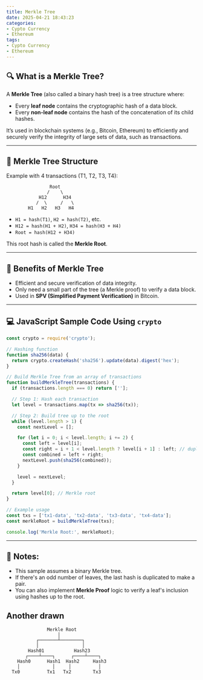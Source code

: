 ```yaml
---
title: Merkle Tree
date: 2025-04-21 18:43:23
categories:
- Cypto Currency
- Ethereum
tags:
- Cypto Currency
- Ethereum
---
```


## 🔍 What is a Merkle Tree?

A **Merkle Tree** (also called a binary hash tree) is a tree structure where:
- Every **leaf node** contains the cryptographic hash of a data block.
- Every **non-leaf node** contains the hash of the concatenation of its child hashes.

It’s used in blockchain systems (e.g., Bitcoin, Ethereum) to efficiently and securely verify the integrity of large sets of data, such as transactions.

---

## 🌳 Merkle Tree Structure

Example with 4 transactions (T1, T2, T3, T4):

```
                Root
               /    \
            H12      H34
           /  \     /   \
        H1   H2   H3   H4
```

- `H1 = hash(T1)`, `H2 = hash(T2)`, etc.
- `H12 = hash(H1 + H2)`, `H34 = hash(H3 + H4)`
- `Root = hash(H12 + H34)`

This root hash is called the **Merkle Root**.

---

## 🧠 Benefits of Merkle Tree

- Efficient and secure verification of data integrity.
- Only need a small part of the tree (a Merkle proof) to verify a data block.
- Used in **SPV (Simplified Payment Verification)** in Bitcoin.

---

## 💻 JavaScript Sample Code Using `crypto`

```javascript
const crypto = require('crypto');

// Hashing function
function sha256(data) {
  return crypto.createHash('sha256').update(data).digest('hex');
}

// Build Merkle Tree from an array of transactions
function buildMerkleTree(transactions) {
  if (transactions.length === 0) return [''];

  // Step 1: Hash each transaction
  let level = transactions.map(tx => sha256(tx));

  // Step 2: Build tree up to the root
  while (level.length > 1) {
    const nextLevel = [];

    for (let i = 0; i < level.length; i += 2) {
      const left = level[i];
      const right = i + 1 < level.length ? level[i + 1] : left; // duplicate last if odd
      const combined = left + right;
      nextLevel.push(sha256(combined));
    }

    level = nextLevel;
  }

  return level[0]; // Merkle root
}

// Example usage
const txs = ['tx1-data', 'tx2-data', 'tx3-data', 'tx4-data'];
const merkleRoot = buildMerkleTree(txs);

console.log('Merkle Root:', merkleRoot);
```

---

## 📎 Notes:
- This sample assumes a binary Merkle tree.
- If there's an odd number of leaves, the last hash is duplicated to make a pair.
- You can also implement **Merkle Proof** logic to verify a leaf's inclusion using hashes up to the root.

## Another drawn
```
               Merkle Root
                   │
           ┌───────┴────────┐
           │                │
        Hash01           Hash23
       ┌────┴────┐      ┌────┴────┐
    Hash0      Hash1  Hash2     Hash3
    │            │     │          │
  Tx0          Tx1   Tx2        Tx3
```